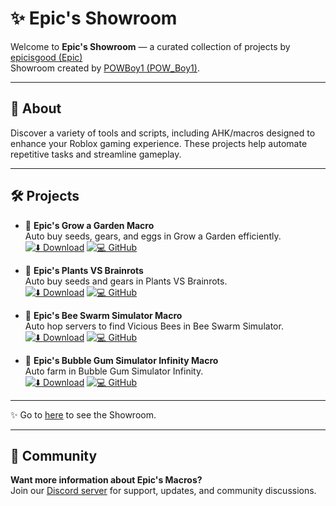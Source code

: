 # ✨ Epic's Showroom

Welcome to **Epic's Showroom** — a curated collection of projects by [epicisgood (Epic)](https://github.com/epicisgood)  
Showroom created by [POWBoy1 (POW_Boy1)](https://github.com/POWBoy1).

---

## 📖 About

Discover a variety of tools and scripts, including AHK/macros designed to enhance your Roblox gaming experience. These projects help automate repetitive tasks and streamline gameplay.

---

## 🛠️ Projects

- 🌱 **Epic's Grow a Garden Macro**  
  Auto buy seeds, gears, and eggs in Grow a Garden efficiently.  
  [![⬇️ Download](https://img.shields.io/badge/⬇️%20Download-green)](https://github.com/epicisgood/Grow-a-Garden-Macro/releases/latest) 
  [![💻 GitHub](https://img.shields.io/badge/💻%20GitHub-black)](https://github.com/epicisgood/Grow-a-Garden-Macro)

- 🧟 **Epic's Plants VS Brainrots**  
  Auto buy seeds and gears in Plants VS Brainrots.  
  [![⬇️ Download](https://img.shields.io/badge/⬇️%20Download-green)](https://github.com/epicisgood/Plants-Vs-Brainrots-Macro/releases/latest) 
  [![💻 GitHub](https://img.shields.io/badge/💻%20GitHub-black)](https://github.com/epicisgood/Plants-Vs-Brainrots-Macro)

- 🐝 **Epic's Bee Swarm Simulator Macro**  
  Auto hop servers to find Vicious Bees in Bee Swarm Simulator.  
  [![⬇️ Download](https://img.shields.io/badge/⬇️%20Download-green)](https://github.com/epicisgood/VicHopMacro/releases/latest) 
  [![💻 GitHub](https://img.shields.io/badge/💻%20GitHub-black)](https://github.com/epicisgood/VicHopMacro)

- 🍬 **Epic's Bubble Gum Simulator Infinity Macro**  
  Auto farm in Bubble Gum Simulator Infinity.  
  [![⬇️ Download](https://img.shields.io/badge/⬇️%20Download-green)](https://github.com/epicisgood/BGS-Infinity/releases/latest) 
  [![💻 GitHub](https://img.shields.io/badge/💻%20GitHub-black)](https://github.com/epicisgood/BGS-Infinity)

---

✨ Go to [here](https://powboy1.github.io/Epics-Showroom/) to see the Showroom.

---

## 💬 Community

**Want more information about Epic's Macros?**  
Join our [Discord server](https://discord.com/invite/Vc465gUXHk) for support, updates, and community discussions.
